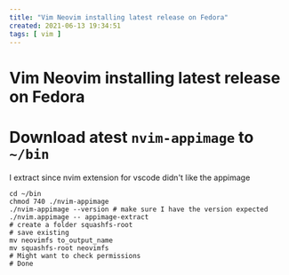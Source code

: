```yaml
---
title: "Vim Neovim installing latest release on Fedora"
created: 2021-06-13 19:34:51
tags: [ vim ]
---
```


# Vim Neovim installing latest release on Fedora

# Download atest `nvim-appimage` to `~/bin`

I extract since nvim extension for vscode didn't like the appimage

```bsh
cd ~/bin
chmod 740 ./nvim-appimage
./nvim-appimage --version # make sure I have the version expected 
./nvim.appimage -- appimage-extract
# create a folder squashfs-root
# save existing 
mv neovimfs to_output_name
mv squashfs-root neovimfs
# Might want to check permissions
# Done
```
